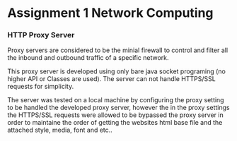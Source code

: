 <h1>Assignment 1 Network Computing</h1>
<h3>HTTP Proxy Server</h3>

Proxy servers are considered to be the minial firewall to control and filter all the inbound and outbound traffic of a specific network.

This proxy server is developed using only bare java socket programing (no higher API or Classes are used). The server can not handle HTTPS/SSL requests for simplicity.

The server was tested on a local machine by configuring the proxy setting to be handled the developed proxy server, however the in the proxy settings the HTTPS/SSL requests were allowed to be bypassed the proxy server in order to maintaine the order of getting the websites html base file and the attached style, media, font and etc.. 
